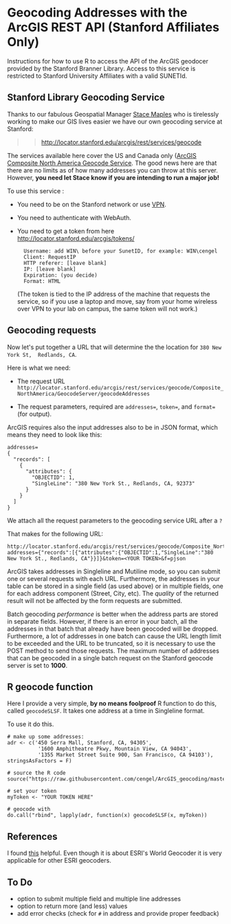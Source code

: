 # Geocoding Addresses with the ArcGIS REST API (Stanford Affiliates Only)

Instructions for how to use R to access the API of the ArcGIS geodocer provided by the Stanford Branner Library. Access to this service is restricted to Stanford University Affiliates with a valid SUNETId.


## Stanford Library Geocoding Service

Thanks to our fabulous Geospatial Manager [Stace Maples](https://library.stanford.edu/people/maples) who is tirelessly working to make our GIS lives easier we have our own geocoding service at Stanford:

>> http://locator.stanford.edu/arcgis/rest/services/geocode

The services available here cover the US and Canada only ([ArcGIS Composite North America Geocode Service](http://help.arcgis.com/en/data-appliance/4.0/help/basemap/content/na_address_locator_10.htm). The good news here are that there are no limits as of how many addresses you can throw at this server. However, **you need let Stace know if you are intending to run a major job!**

To use this service :

- You need to be on the Stanford network or use [VPN](https://uit.stanford.edu/service/vpn/).
- You need to authenticate with WebAuth.
- You need to get a token from here http://locator.stanford.edu/arcgis/tokens/

        Username: add WIN\ before your SunetID, for example: WIN\cengel
        Client: RequestIP
        HTTP referer: [leave blank]
        IP:	[leave blank]
        Expiration: (you decide)
        Format: HTML

    (The token is tied to the IP address of the machine that requests the service, so if you use a laptop and move, say from your home wireless over VPN to your lab on campus, the same token will not work.)


## Geocoding requests

Now let's put together a URL that will determine the the location for `380 New York St,  Redlands, CA`.

Here is what we need:

- The request URL
    `http://locator.stanford.edu/arcgis/rest/services/geocode/Composite_NorthAmerica/GeocodeServer/geocodeAddresses`

- The request parameters, required are `addresses=`, `token=`, and `format=` (for output).

ArcGIS requires also the input addresses also to be in JSON format, which means they need to look like this:

    addresses=
    {
      "records": [
        {
          "attributes": {
            "OBJECTID": 1,
            "SingleLine": "380 New York St., Redlands, CA, 92373"
          }
        }
      ]
    }


We attach all the request parameters to the geocoding service URL after a `?`

That makes for the following URL:

    http://locator.stanford.edu/arcgis/rest/services/geocode/Composite_NorthAmerica/GeocodeServer/geocodeAddresses?addresses={"records":[{"attributes":{"OBJECTID":1,"SingleLine":"380 New York St., Redlands, CA"}}]}&token=<YOUR TOKEN>&f=pjson

ArcGIS takes addresses in Singleline and Mutiline mode, so you can submit one or several requests with each URL. Furthermore, the addresses in your table can be stored in a single field (as used above) or in multiple fields, one for each address component (Street, City, etc). The _quality_ of the returned result will not be affected by the form requests are submitted.

Batch geocoding _performance_ is better when the address parts are stored in separate fields. However, if there is an error in your batch, all the addresses in that batch that already have been geocoded will be dropped. Furthermore, a lot of addresses in one batch can cause the URL length limit to be exceeded and the URL to be truncated, so it is necessary to use the POST method to send those requests. The maximum number of addresses that can be geocoded in a single batch request on the Stanford geocode server is set to **1000**.

## R geocode function

Here I provide a very simple, **by no means foolproof** R function to do this, called `geocodeSLSF`. It takes one address at a time in Singleline format.

To use it do this.

    # make up some addresses:
    adr <- c('450 Serra Mall, Stanford, CA, 94305',
              '1600 Amphitheatre Pkwy, Mountain View, CA 94043',
              '1355 Market Street Suite 900, San Francisco, CA 94103'), stringsAsFactors = F)

    # source the R code
    source("https://raw.githubusercontent.com/cengel/ArcGIS_geocoding/master/SUL_gcFunctions.R")

    # set your token
    myToken <- "YOUR TOKEN HERE"

    # geocode with
    do.call("rbind", lapply(adr, function(x) geocodeSLSF(x, myToken))


## References

I found [this](https://developers.arcgis.com/rest/geocode/api-reference/geocoding-geocode-addresses.htm) helpful. Even though it is about ESRI's World Geocoder it is very applicable for other ESRI geocoders.


## To Do
- option to submit multiple field and multiple line addresses
- option to return more (and less) values
- add error checks (check for `#` in address and provide proper feedback)
